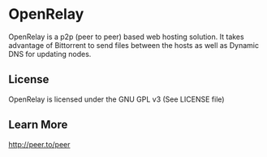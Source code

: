 OpenRelay
=============

OpenRelay is a p2p (peer to peer) based web hosting solution. It takes 
advantage of Bittorrent to send files between the hosts as well as 
Dynamic DNS for updating nodes. 

License
-------
OpenRelay is licensed under the GNU GPL v3 (See LICENSE file)

Learn More
----------
http://peer.to/peer
